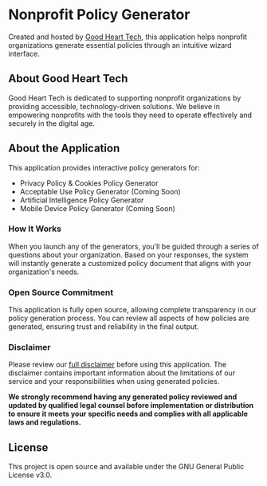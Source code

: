 # Nonprofit Policy Generator

Created and hosted by [Good Heart Tech](https://goodheart.tech), this application helps nonprofit organizations generate essential policies through an intuitive wizard interface.

## About Good Heart Tech

Good Heart Tech is dedicated to supporting nonprofit organizations by providing accessible, technology-driven solutions. We believe in empowering nonprofits with the tools they need to operate effectively and securely in the digital age.

## About the Application

This application provides interactive policy generators for:

- Privacy Policy & Cookies Policy Generator
- Acceptable Use Policy Generator (Coming Soon)
- Artificial Intelligence Policy Generator
- Mobile Device Policy Generator (Coming Soon)

### How It Works

When you launch any of the generators, you'll be guided through a series of questions about your organization. Based on your responses, the system will instantly generate a customized policy document that aligns with your organization's needs.

### Open Source Commitment

This application is fully open source, allowing complete transparency in our policy generation process. You can review all aspects of how policies are generated, ensuring trust and reliability in the final output.

### Disclaimer

Please review our [full disclaimer](/disclaimer.html) before using this application. The disclaimer contains important information about the limitations of our service and your responsibilities when using generated policies.

**We strongly recommend having any generated policy reviewed and updated by qualified legal counsel before implementation or distribution to ensure it meets your specific needs and complies with all applicable laws and regulations.**

## License

This project is open source and available under the GNU General Public License v3.0. 
